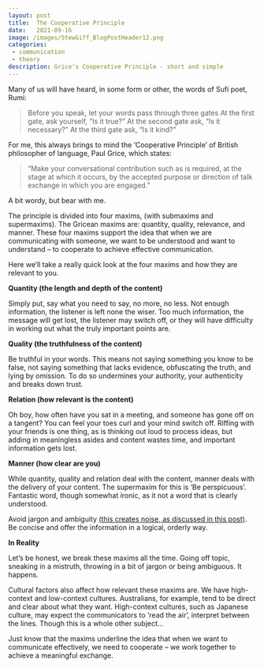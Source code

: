 ```yaml
---
layout: post
title:  The Cooperative Principle
date:   2021-09-16
image: /images/StewGiff_BlogPostHeader12.png
categories:
 - communication
 - theory
description: Grice's Cooperative Principle - short and simple
---
```

Many of us will have heard, in some form or other, the words of Sufi poet, Rumi:

>Before you speak, let your words pass through three gates
>At the first gate, ask yourself, “Is it true?”
>At the second gate ask, “Is it necessary?”
>At the third gate ask, “Is it kind?”

For me, this always brings to mind the ‘Cooperative Principle’ of British philosopher of language, Paul Grice, which states:

> “Make your conversational contribution such as is required, at the stage at which it occurs, by the accepted purpose or direction of talk exchange in which you are engaged.”

A bit wordy, but bear with me.

The principle is divided into four maxims, (with submaxims and supermaxims). The Gricean maxims are: quantity, quality, relevance, and manner. These four maxims support the idea that when we are communicating with someone, we want to be understood and want to understand – to cooperate to achieve effective communication. 

Here we’ll take a really quick look at the four maxims and how they are relevant to you.

<strong>Quantity (the length and depth of the content)</strong>

Simply put, say what you need to say, no more, no less. Not enough information, the listener is left none the wiser. Too much information, the message will get lost, the listener may switch off, or they will have difficulty in working out what the truly important points are.

<strong>Quality (the truthfulness of the content)</strong>

Be truthful in your words. This means not saying something you know to be false, not saying something that lacks evidence, obfuscating the truth, and lying by omission. To do so undermines your authority, your authenticity and breaks down trust.

<strong>Relation (how relevant is the content)</strong>

Oh boy, how often have you sat in a meeting, and someone has gone off on a tangent? You can feel your toes curl and your mind switch off. Riffing with your friends is one thing, as is thinking out loud to process ideas, but adding in meaningless asides and content wastes time, and important information gets lost.

<strong>Manner (how clear are you)</strong>

While quantity, quality and relation deal with the content, manner deals with the delivery of your content. The supermaxim for this is ‘Be perspicuous’. Fantastic word, though somewhat ironic, as it not a word that is clearly understood.

Avoid jargon and ambiguity [(this creates noise, as discussed in this post)](2021-08-20-what-is-communication-noise.md). Be concise and offer the information in a logical, orderly way.


<strong>In Reality</strong>

Let’s be honest, we break these maxims all the time. Going off topic, sneaking in a mistruth, throwing in a bit of jargon or being ambiguous. It happens. 

Cultural factors also affect how relevant these maxims are. We have high-context and low-context cultures. Australians, for example, tend to be direct and clear about what they want. High-context cultures, such as Japanese culture, may expect the communicators to ‘read the air’, interpret between the lines. Though this is a whole other subject...

Just know that the maxims underline the idea that when we want to communicate effectively, we need to cooperate – we work together to achieve a meaningful exchange.








